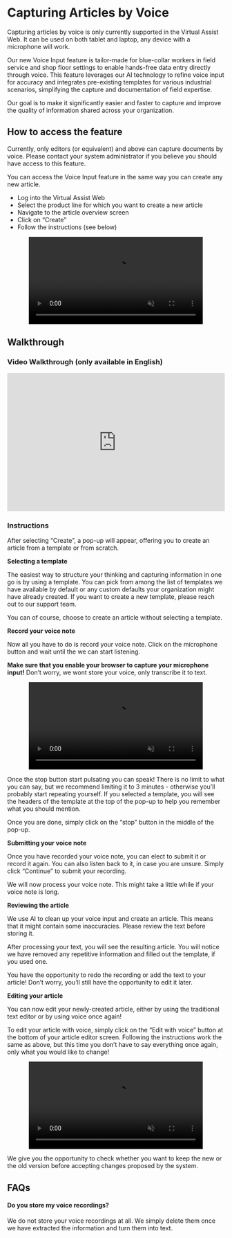 # Capturing Articles by Voice

Capturing articles by voice is only currently supported in the Virtual Assist Web. It can be used on both tablet and laptop, any device with a microphone will work.

Our new Voice Input feature is tailor-made for blue-collar workers in field service and shop floor settings to enable hands-free data entry directly through voice. This feature leverages our AI technology to refine voice input for accuracy and integrates pre-existing templates for various industrial scenarios, simplifying the capture and documentation of field expertise. 

Our goal is to make it significantly easier and faster to capture and improve the quality of information shared across your organization.

## How to access the feature

Currently, only editors (or equivalent) and above can capture documents by voice. Please contact your system administrator if you believe you should have access to this feature.

You can access the Voice Input feature in the same way you can create any new article.
- Log into the Virtual Assist Web
- Select the product line for which you want to create a new article
- Navigate to the article overview screen
- Click on “Create”
- Follow the instructions (see below)

<div style="display: flex; justify-content: center; align-items: center;">
    <video width="80%" autoplay loop muted>
        <source src="https://i.imgur.com/pBQokKs.mp4" type="video/mp4">
    </video>
</div>

## Walkthrough

### Video Walkthrough (only available in English)

<div style="position: relative; padding-bottom: 63.23185011709602%; height: 0;"><iframe src="https://www.loom.com/embed/7c74e263f8164e6c9107860419c4d4f7?sid=718634ae-1b23-4c65-86c4-73ed101c4182" frameborder="0" webkitallowfullscreen mozallowfullscreen allowfullscreen style="position: absolute; top: 0; left: 0; width: 100%; height: 100%;"></iframe></div>

### Instructions

After selecting “Create”, a pop-up will appear, offering you to create an article from a template or from scratch.

**Selecting a template**

The easiest way to structure your thinking and capturing information in one go is by using a template. You can pick from among the list of templates we have available by default or any custom defaults your organization might have already created. If you want to create a new template, please reach out to our support team.

You can of course, choose to create an article without selecting a template.

**Record your voice note**

Now all you have to do is record your voice note. Click on the microphone button and wait until the we can start listening. 

**Make sure that you enable your browser to capture your microphone input!** Don’t worry, we wont store your voice, only transcribe it to text.

<div style="display: flex; justify-content: center; align-items: center;">
    <video width="80%" autoplay loop muted>
        <source src="https://i.imgur.com/0kjOvf5.mp4" type="video/mp4">
    </video>
</div>

Once the stop button start pulsating you can speak! There is no limit to what you can say, but we recommend limiting it to 3 minutes - otherwise you’ll probably start repeating yourself. If you selected a template, you will see the headers of the template at the top of the pop-up to help you remember what you should mention.

Once you are done, simply click on the “stop” button in the middle of the pop-up.

**Submitting your voice note**

Once you have recorded your voice note, you can elect to submit it or record it again. You can also listen back to it, in case you are unsure. Simply click “Continue” to submit your recording.

We will now process your voice note. This might take a little while if your voice note is long. 

**Reviewing the article**

We use AI to clean up your voice input and create an article. This means that it might contain some inaccuracies. Please review the text before storing it.

After processing your text, you will see the resulting article. You will notice we have removed any repetitive information and filled out the template, if you used one. 

You have the opportunity to redo the recording or add the text to your article! Don’t worry, you’ll still have the opportunity to edit it later.

**Editing your article**

You can now edit your newly-created article, either by using the traditional text editor or by using voice once again!

To edit your article with voice, simply click on the “Edit with voice” button at the bottom of your article editor screen. Following the instructions work the same as above, but this time you don’t have to say everything once again, only what you would like to change!

<div style="display: flex; justify-content: center; align-items: center;">
    <video width="80%" autoplay loop muted>
        <source src="https://i.imgur.com/4Xs8yzE.mp4" type="video/mp4">
    </video>
</div>

We give you the opportunity to check whether you want to keep the new or the old version before accepting changes proposed by the system.

## FAQs

#### Do you store my voice recordings? 

We do not store your voice recordings at all. We simply delete them once we have extracted the information and turn them into text.